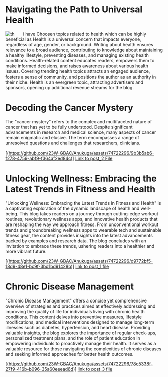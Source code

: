 

# Navigating the Path to Universal Health
![th](https://github.com/23W-GBAC/Anukuga/assets/74722296/96eb4a69-6993-4537-8b7c-7aaefea1fb37)&nbsp;&nbsp;&nbsp;&nbsp;&nbsp;&nbsp; i have Choosen topics related to health which can be highly beneficial as Health is a universal concern that impacts everyone, regardless of age, gender, or background. Writing about health ensures relevance to a broad audience, contributing to knowledge about maintaining a healthy lifestyle, preventing diseases, and managing existing health conditions. Health-related content educates readers, empowers them to make informed decisions, and raises awareness about various health issues. Covering trending health topics attracts an engaged audience, fosters a sense of community, and positions the author as an authority in their niche. Health is an evergreen topic, attracting advertisers and sponsors, opening up additional revenue streams for the blog. &nbsp;&nbsp;&nbsp;&nbsp;&nbsp;&nbsp; 
                                                                                                                                                                                                                                                                                                                                            
                                                                                                                                                                                                                                                                                                                                         
# Decoding the Cancer Mystery
The "cancer mystery" refers to the complex and multifaceted nature of cancer that has yet to be fully understood. Despite significant advancements in research and medical science, many aspects of cancer remain enigmatic and elusive. The term encompasses a range of unresolved questions and challenges that researchers, clinicians.

[(https://github.com/23W-GBAC/Anukuga/assets/74722296/9b3b5ab6-f278-4759-abf9-f364af2ed84c)]
[Link to post_2 File](post_2.md)



# Unlocking Wellness: Embracing the Latest Trends in Fitness and Health
"Unlocking Wellness: Embracing the Latest Trends in Fitness and Health" is a captivating exploration of the dynamic landscape of health and well-being. This blog takes readers on a journey through cutting-edge workout routines, revolutionary wellness apps, and innovative health products that are reshaping the way we approach fitness. From unconventional workout trends and groundbreaking wellness apps to wearable tech and sustainable fitness gear, the content provides insights into the latest advancements backed by examples and research data. The blog concludes with an invitation to embrace these trends, ushering readers into a healthier and more vibrant future.

[(https://github.com/23W-GBAC/Anukuga/assets/74722296/d9772bf5-18d9-48e1-bc9f-3bd1bd91428b)]
[link to post_1 file](post_1.md)


# Chronic Disease Management
"Chronic Disease Management" offers a concise yet comprehensive overview of strategies and practices aimed at effectively addressing and improving the quality of life for individuals living with chronic health conditions. This content delves into preventive measures, lifestyle modifications, and medical interventions designed to manage long-term illnesses such as diabetes, hypertension, and heart disease. Providing valuable insights, the blog explores the importance of regular check-ups, personalized treatment plans, and the role of patient education in empowering individuals to proactively manage their health. It serves as a valuable resource for those navigating the complexities of chronic diseases and seeking informed approaches for better health outcomes.

[(https://github.com/23W-GBAC/Anukuga/assets/74722296/78c5338f-27f9-416b-b096-35a60eeead6d)]
[link to post_3 file](post_3.md)
